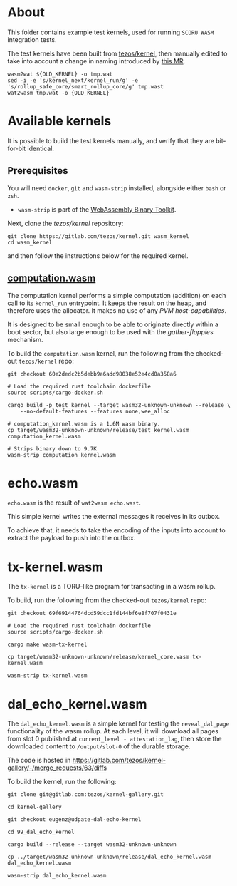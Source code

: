 # About
This folder contains example test kernels, used for running `SCORU WASM` integration tests.

The test kernels have been built from [tezos/kernel](https://gitlab.com/trili/kernel.git), then manually edited to take into account a change in naming introduced by [this MR](https://gitlab.com/tezos/tezos/-/merge_requests/6914).

```terminal
wasm2wat ${OLD_KERNEL} -o tmp.wat
sed -i -e 's/kernel_next/kernel_run/g' -e 's/rollup_safe_core/smart_rollup_core/g' tmp.wast
wat2wasm tmp.wat -o {OLD_KERNEL}
```

# Available kernels
It is possible to build the test kernels manually, and verify that they are bit-for-bit identical.

## Prerequisites
You will need `docker`, `git` and `wasm-strip` installed, alongside either `bash` or `zsh`.
- `wasm-strip` is part of the [WebAssembly Binary Toolkit](https://github.com/WebAssembly/wabt).

Next, clone the *tezos/kernel* repository:
``` shell
git clone https://gitlab.com/tezos/kernel.git wasm_kernel
cd wasm_kernel
```
and then follow the instructions below for the required kernel.

## [computation.wasm](./computation.wasm)
The computation kernel performs a simple computation (addition) on each call to its `kernel_run` entrypoint.
It keeps the result on the heap, and therefore uses the allocator. It makes no use of any *PVM host-capabilities*.

It is designed to be small enough to be able to originate directly within a boot sector, but also large enough to be
used with the *gather-floppies* mechanism.

To build the `computation.wasm` kernel, run the following from the checked-out `tezos/kernel` repo:
``` shell
git checkout 60e2dedc2b5debb9a6add98038e52e4cd0a358a6

# Load the required rust toolchain dockerfile
source scripts/cargo-docker.sh

cargo build -p test_kernel --target wasm32-unknown-unknown --release \
    --no-default-features --features none,wee_alloc

# computation_kernel.wasm is a 1.6M wasm binary.
cp target/wasm32-unknown-unknown/release/test_kernel.wasm computation_kernel.wasm

# Strips binary down to 9.7K
wasm-strip computation_kernel.wasm
```
# echo.wasm

`echo.wasm` is the result of `wat2wasm echo.wast`.

This simple kernel writes the external messages it receives in its outbox.

To achieve that, it needs to take the encoding of the inputs into
account to extract the payload to push into the outbox.

# tx-kernel.wasm
The `tx-kernel` is a TORU-like program for transacting in a wasm rollup.

To build, run the following from the checked-out `tezos/kernel` repo:
```shell
git checkout 69f69144764dcd59dcc1fd144bf6e8f707f0431e

# Load the required rust toolchain dockerfile
source scripts/cargo-docker.sh

cargo make wasm-tx-kernel

cp target/wasm32-unknown-unknown/release/kernel_core.wasm tx-kernel.wasm

wasm-strip tx-kernel.wasm
```

# dal_echo_kernel.wasm

The `dal_echo_kernel.wasm` is a simple kernel for testing the `reveal_dal_page` functionality of the wasm rollup. At each level, it will download all pages from slot 0 published at `current_level - attestation_lag`, then store the downloaded content to `/output/slot-0` of the durable storage.

The code is hosted in https://gitlab.com/tezos/kernel-gallery/-/merge_requests/63/diffs

To build the kernel, run the following:

```shell
git clone git@gitlab.com:tezos/kernel-gallery.git

cd kernel-gallery

git checkout eugenz@udpate-dal-echo-kernel

cd 99_dal_echo_kernel

cargo build --release --target wasm32-unknown-unknown

cp ../target/wasm32-unknown-unknown/release/dal_echo_kernel.wasm dal_echo_kernel.wasm

wasm-strip dal_echo_kernel.wasm
```
